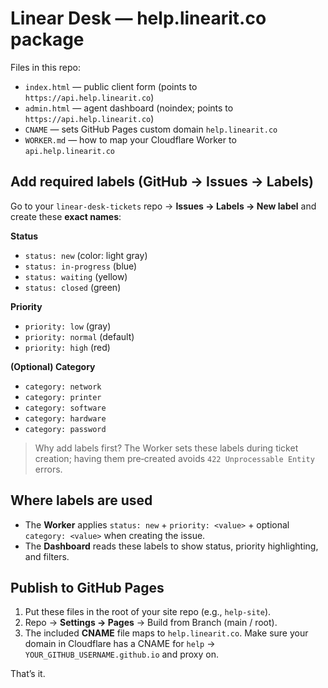 # Linear Desk — help.linearit.co package

Files in this repo:
- `index.html` — public client form (points to `https://api.help.linearit.co`)
- `admin.html` — agent dashboard (noindex; points to `https://api.help.linearit.co`)
- `CNAME` — sets GitHub Pages custom domain `help.linearit.co`
- `WORKER.md` — how to map your Cloudflare Worker to `api.help.linearit.co`

## Add required labels (GitHub → Issues → Labels)
Go to your `linear-desk-tickets` repo → **Issues → Labels → New label** and create these **exact names**:

**Status**
- `status: new` (color: light gray)
- `status: in-progress` (blue)
- `status: waiting` (yellow)
- `status: closed` (green)

**Priority**
- `priority: low` (gray)
- `priority: normal` (default)
- `priority: high` (red)

**(Optional) Category**
- `category: network`
- `category: printer`
- `category: software`
- `category: hardware`
- `category: password`

> Why add labels first? The Worker sets these labels during ticket creation; having them pre‑created avoids `422 Unprocessable Entity` errors.

## Where labels are used
- The **Worker** applies `status: new` + `priority: <value>` + optional `category: <value>` when creating the issue.
- The **Dashboard** reads these labels to show status, priority highlighting, and filters.

## Publish to GitHub Pages
1) Put these files in the root of your site repo (e.g., `help-site`).  
2) Repo → **Settings → Pages** → Build from Branch (main / root).  
3) The included **CNAME** file maps to `help.linearit.co`. Make sure your domain in Cloudflare has a CNAME for `help` → `YOUR_GITHUB_USERNAME.github.io` and proxy on.

That’s it.
